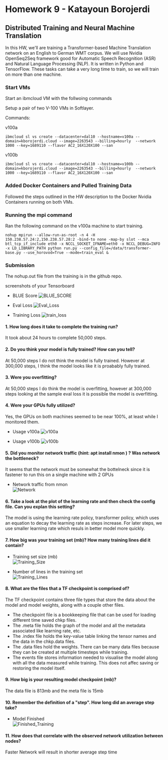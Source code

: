 # Homework 9 - Katayoun Borojerdi

## Distributed Training and Neural Machine Translation

In this HW, we'll are training a Transformer-based Machine Translation network on an English to German WMT corpus. We will use Nvidia OpenSeq2Seq framework good for Automatic Speech Recognition (ASR) and Natural Language Processing (NLP). It is  written in Python and TensorFlow. These tasks can take a very long time to train, so we will train on more than one machine. 

### Start VMs

Start an ibmcloud VM with the follwoing commands

Setup a pair of two V-100 VMs in Softlayer.

Commands:

v100a
```
ibmcloud sl vs create --datacenter=dal10 --hostname=v100a --domain=kborojerdi.cloud --image=2263543 --billing=hourly  --network 1000 --key=1689110 --flavor AC2_16X120X100 --san
```
v100b
```
ibmcloud sl vs create --datacenter=dal10 --hostname=v100b --domain=kborojerdi.cloud --image=2263543 --billing=hourly  --network 1000 --key=1689110 --flavor AC2_16X120X100 --san
```

### Added Docker Containers and Pulled Training Data

Followed the steps outlined in the HW description to the Docker Nvidia Containers running on both VMs.

### Running the mpi command

Ran the following command on the v100a machine to start training.
```
nohup mpirun --allow-run-as-root -n 4 -H 150.238.57.24:2,150.238.57.28:2 -bind-to none -map-by slot --mca btl_tcp_if_include eth0 -x NCCL_SOCKET_IFNAME=eth0 -x NCCL_DEBUG=INFO -x LD_LIBRARY_PATH python run.py --config_file=/data/transformer-base.py --use_horovod=True --mode=train_eval &
```

### Submission
The nohup.out file from the training is in the github repo.

screenshots of your Tensorboard 

* BLUE Score
![BLUE_SCORE](https://github.com/kborojerdi/w251/blob/master/HW9/BLUE_Score.png)

* Eval Loss
![Eval_Loss](https://github.com/kborojerdi/w251/blob/master/HW9/eval_loss.png)

* Training Loss
![train_loss](https://github.com/kborojerdi/w251/blob/master/HW9/train_loss.png)

#### 1. How long does it take to complete the training run?  
   It took about 24 hours to complete 50,000 steps.

#### 2. Do you think your model is fully trained? How can you tell?  
   At 50,000 steps I do not think the model is fully trained. However at 300,000 steps, I think the model looks like it is proabably fully trained.
   
#### 3. Were you overfitting?  
   At 50,000 steps I do think the model is overfitting, however at 300,000 steps looking at the sample eval loss it is possible the model is overfitting.

#### 4. Were your GPUs fully utilized?  
   Yes, the GPUs on both machines seemed to be near 100%, at least while I monitored them.

* Usage v100a
![v100a](https://github.com/kborojerdi/w251/blob/master/HW9/Distributed%20Learning%20v100a.png)

* Usage v100b
![v100b](https://github.com/kborojerdi/w251/blob/master/HW9/Distributed%20Learning%20v100b.png)

#### 5. Did you monitor network traffic (hint: apt install nmon ) ? Was network the bottleneck?
It seems that the network must be somewhat the bottelneck since it is fastener to run this on a single machine with 2 GPUs

* Network traffic from nmon  
![Network](https://github.com/kborojerdi/w251/blob/master/HW9/Distributed%20Learning%20Network.png)

#### 6. Take a look at the plot of the learning rate and then check the config file. Can you explan this setting?  
The model is using the learning rate policy, transformer policy, which uses an equation to decay the learning rate as steps increase. For later steps, we use smaller learning rate which resuls in better model more quickly.

#### 7. How big was your training set (mb)? How many training lines did it contain?  

* Training set size (mb)  
![Training_Size](https://github.com/kborojerdi/w251/blob/master/HW9/Training_Size.png)

* Number of lines in the training set  
![Training_Lines](https://github.com/kborojerdi/w251/blob/master/HW9/Training_Lines.png)

#### 8. What are the files that a TF checkpoint is comprised of?  
The TF checkpoint contains three file types that store the data about the model and model weights, along with a couple other files.
* The checkpoint file is a bookkeeping file that can be used for loading different time saved chkp files.
* The .meta file holds the graph of the model and all the metadata associated like learning rate, etc.
* The .index file holds the key-value table linking the tensor names and the data in the chkp.data files.
* The .data files hold the weights. There can be many data files because they can be created at multiple timesteps while training.
* The events file stores information needed to visualise the model along with all the data measured while training. This does not affec saving or restoring the model itself.

#### 9. How big is your resulting model checkpoint (mb)?  
   The data file is 813mb and the meta file is 15mb

#### 10. Remember the definition of a "step". How long did an average step take?  

* Model Finished  
![Finished_Training](https://github.com/kborojerdi/w251/blob/master/HW9/Finished_Training.png)

#### 11. How does that correlate with the observed network utilization between nodes?  
   Faster Network will result in shorter average step time
